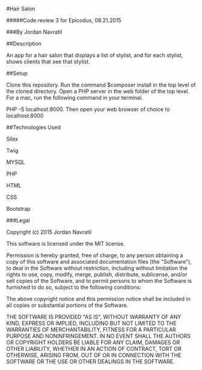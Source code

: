 #Hair Salon

#####Code review 3 for Epicodus, 08.21.2015

###By Jordan Navratil

##Description

An app for a hair salon that displays a list of stylist, and for each stylist, shows clients that see that stylist.



##Setup

Clone this repository. Run the command $composer install in the top level of the cloned directory. Open a PHP server in the web folder of the top level. For a mac, run the following command in your terminal.

PHP -S localhost:8000. Then open your web browser of choice to localhost:8000

##Technologies Used

Silex

Twig

MYSQL

PHP

HTML

CSS

Bootstrap

###Legal

Copyright (c) 2015 Jordan Navratil

This software is licensed under the MIT license.

Permission is hereby granted, free of charge, to any person obtaining a copy
of this software and associated documentation files (the "Software"), to deal
in the Software without restriction, including without limitation the rights
to use, copy, modify, merge, publish, distribute, sublicense, and/or sell
copies of the Software, and to permit persons to whom the Software is
furnished to do so, subject to the following conditions:

The above copyright notice and this permission notice shall be included in
all copies or substantial portions of the Software.

THE SOFTWARE IS PROVIDED "AS IS", WITHOUT WARRANTY OF ANY KIND, EXPRESS OR
IMPLIED, INCLUDING BUT NOT LIMITED TO THE WARRANTIES OF MERCHANTABILITY,
FITNESS FOR A PARTICULAR PURPOSE AND NONINFRINGEMENT. IN NO EVENT SHALL THE
AUTHORS OR COPYRIGHT HOLDERS BE LIABLE FOR ANY CLAIM, DAMAGES OR OTHER
LIABILITY, WHETHER IN AN ACTION OF CONTRACT, TORT OR OTHERWISE, ARISING FROM,
OUT OF OR IN CONNECTION WITH THE SOFTWARE OR THE USE OR OTHER DEALINGS IN
THE SOFTWARE.
